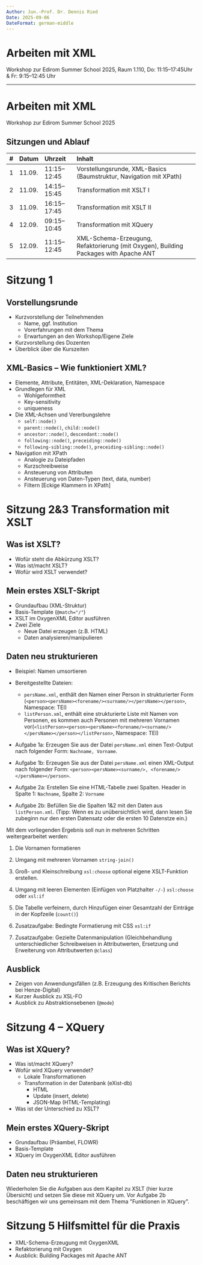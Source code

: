```yaml
---
Author: Jun.-Prof. Dr. Dennis Ried
Date: 2025-09-06
DateFormat: german-middle
---
```

# Arbeiten mit XML
Workshop zur Edirom Summer School 2025, Raum 1.110, Do: 11:15–17:45Uhr & Fr: 9:15–12:45 Uhr

---

# Arbeiten mit XML
Workshop zur Edirom Summer School 2025

## Sitzungen und Ablauf

| # | Datum | Uhrzeit | Inhalt |
| :--- | :---- | :------ | :----- |
| 1 | 11.09.| 11:15–12:45 | Vorstellungsrunde, XML-Basics (Baumstruktur, Navigation mit XPath) |
| 2 | 11.09.| 14:15–15:45 | Transformation mit XSLT I |
| 3 | 11.09.| 16:15–17:45 | Transformation mit XSLT II |
| 4 | 12.09.| 09:15–10:45 | Transformation mit XQuery |
| 5 | 12.09.| 11:15–12:45 | XML-Schema-Erzeugung, Refaktorierung (mit Oxygen), Building Packages with Apache ANT |

# Sitzung 1
## Vorstellungsrunde
* Kurzvorstellung der Teilnehmenden
  * Name, ggf. Institution
  * Vorerfahrungen mit dem Thema
  * Erwartungen an den Workshop/Eigene Ziele
* Kurzvorstellung des Dozenten
* Überblick über die Kurszeiten

## XML-Basics – Wie funktioniert XML?
* Elemente, Attribute, Entitäten, XML-Deklaration, Namespace
* Grundlegen für XML
  * Wohlgeformtheit
  * Key-sensitivity
  * uniqueness
* Die XML-Achsen und Vererbungslehre
  * `self::node()`
  * `parent::node()`, `child::node()`
  * `ancestor::node()`, `descendant::node()`
  * `following::node()`, `preceiding::node()`
  * `following-sibling::node()`, `preceiding-sibling::node()`
* Navigation mit XPath
  * Analogie zu Dateipfaden
  * Kurzschreibweise
  * Ansteuerung von Attributen
  * Ansteuerung von Daten-Typen (text, data, number)
  * Filtern [Eckige Klammern in XPath]

# Sitzung 2&3 Transformation mit XSLT

## Was ist XSLT?
* Wofür steht die Abkürzung XSLT?
* Was ist/macht XSLT?
* Wofür wird XSLT verwendet?

## Mein erstes XSLT-Skript
* Grundaufbau (XML-Struktur)
* Basis-Template (`@match="/"`)
* XSLT im OxygenXML Editor ausführen
* Zwei Ziele
  * Neue Datei erzeugen (z.B. HTML)
  * Daten analysieren/manipulieren

## Daten neu strukturieren
* Beispiel: Namen umsortieren
* Bereitgestellte Dateien:
  * `persName.xml`, enthält den Namen einer Person in strukturierter Form (`<person><persName><forename/><surname/></persName></person>`, Namespace: TEI)
  * `listPerson.xml`, enthält eine strukturierte Liste mit Namen von Personen, es kommen auch Personen mit mehreren Vornamen vor(`<listPerson><person><persName><forename/><surname/></persName></person></listPerson>`, Namespace: TEI)

* Aufgabe 1a: Erzeugen Sie aus der Datei `persName.xml` einen Text-Output nach folgender Form: `Nachname, Vorname`.
* Aufgabe 1b: Erzeugen Sie aus der Datei `persName.xml` einen XML-Output nach folgender Form: `<person><persName><surname/>, <forename/></persName></person>`.

* Aufgabe 2a: Erstellen Sie eine HTML-Tabelle zwei Spalten. Header in Spalte 1: `Nachname`, Spalte 2: `Vorname`
* Aufgabe 2b: Befüllen Sie die Spalten 1&2 mit den Daten aus `listPerson.xml`. (Tipp: Wenn es zu unübersichtlich wird, dann lesen Sie zubeginn nur den ersten Datensatz oder die ersten 10 Datenstze ein.)

Mit dem vorliegenden Ergebnis soll nun in mehreren Schritten weitergearbeitet werden:

1. Die Vornamen formatieren
  1. Umgang mit mehreren Vornamen `string-join()`
  2. Groß- und Kleinschreibung `xsl:choose` optional eigene XSLT-Funktion erstellen.
  3. Umgang mit leeren Elementen (Einfügen von Platzhalter `-/-`) `xsl:choose` oder `xsl:if`
2. Die Tabelle verfeinern, durch Hinzufügen einer Gesamtzahl der Einträge in der Kopfzeile (`count()`)
3. Zusatzaufgabe: Bedingte Formatierung mit CSS `xsl:if`

4. Zusatzaufgabe: Gezielte Datenmanipulation (Gleichbehandlung unterschiedlicher Schreibweisen in Attributwerten, Ersetzung und Erweiterung von Attributwerten `@class`)

## Ausblick
* Zeigen von Anwendungsfällen (z.B. Erzeugung des Kritischen Berichts bei Henze-Digital)
* Kurzer Ausblick zu XSL-FO
* Ausblick zu Abstraktionsebenen (`@mode`)


# Sitzung 4 – XQuery
## Was ist XQuery?
* Was ist/macht XQuery?
* Wofür wird XQuery verwendet?
  * Lokale Transformationen
  * Transformation in der Datenbank (eXist-db)
    * HTML 
    * Update (insert, delete)
    * JSON-Map (HTML-Templating)
* Was ist der Unterschied zu XSLT?

## Mein erstes XQuery-Skript
* Grundaufbau (Präambel, FLOWR)
* Basis-Template
* XQuery im OxygenXML Editor ausführen

## Daten neu strukturieren
Wiederholen Sie die Aufgaben aus dem Kapitel zu XSLT (hier kurze Übersicht) und setzen Sie diese mit XQuery um. Vor Aufgabe 2b beschäftigen wir uns gemeinsam mit dem Thema "Funktionen in XQuery".



# Sitzung 5 Hilfsmittel für die Praxis
* XML-Schema-Erzeugung mit OxygenXML
* Refaktorierung mit Oxygen
* Ausblick: Building Packages mit Apache ANT